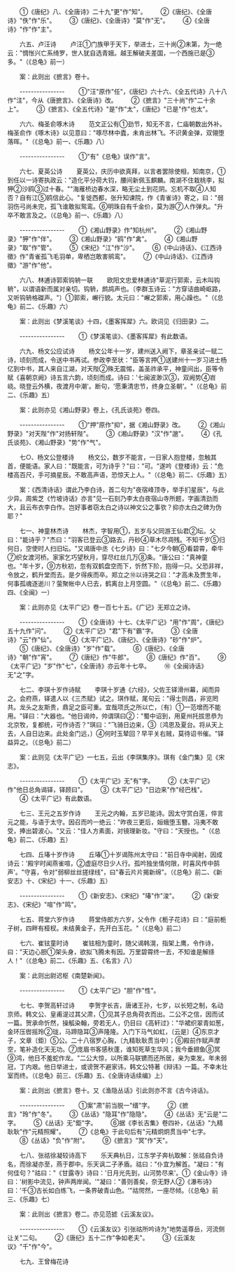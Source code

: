<!-- { "loadSidebar": true } -->
　　①《唐纪》八、《全唐诗》二十九"更"作"知"。 
　　②《唐纪》、《全唐诗》"佚"作"乐"。 
　　③《唐纪》、《全唐诗》"莫"作"无"。 
　　④《全唐诗》"作"作"主"。 

　　六五、卢汪诗 
　　卢汪①门族甲于天下，举进士，三十尚②未第，为一绝云："惆怅兴亡系绮罗，世人犹自选青娥。越王解破夫差国，一个西施已是③多。"（《总龟》前一） 

　　案：此则出《摭言》卷十。 

　　---------------- 
　　①"汪"原作"任"，《唐纪》六十六、《全五代诗》八十八作"注"，今从《唐摭言》、《全唐诗》改。 
　　②《摭言》"三十尚"作"二十余上"。 
　　③《摭言》、《全五代诗》"是"作"太"，《唐纪》"已是"作"也太"。 

　　六六、梅圣俞啄木诗 
　　范文正公有①劲节，知无不言，仁庙朝数出外补。梅圣俞作《啄木诗》以见意曰："啄尽林中蠹，未肯出林飞。不识黄金弹，双翎堕落晖。"（《总龟》前一、《乐趣》八） 

　　---------------- 
　　①"有"《总龟》误作"言"。 

　　六七、夏英公诗 
　　夏英公，庆历中欲真拜，以言者罢除使相，知南京，①到任以一诗寄执政云："造化平分荷大钧，腰间新佩玉麒麟。南湖不住栽桃李，拟狎②沙鸥③过十春。""海雁桥边春水深，略无尘土到花阴。忘机不取④人知否？自有江⑤鸥信此心。"复徙西都，张升知谏院，作《青雀诗》寄之，曰："弱羽伤弓尚未完，孤飞谁敢拟鸳鸾。⑥明珠自有千金价，莫为游⑦人作弹丸。"升卒不敢言及之。（《总龟》前一、《乐趣》八） 

　　---------------- 
　　①《湘山野录》作"知杭州"。 
　　②《湘山野录》"狎"作"伴"。 
　　③《湘山野录》"鸥"作"禽"。 
　　④《湘山野录》"取"作"管"。 
　　⑤《宋纪》"江"作"沙"。 
　　⑥《中山诗话》、《江西诗徵》作"青雀孤飞毛羽单，卑栖岂敢害鹓鸾"。 
　　⑦《中山诗话》、《江西诗徵》"游"作"他"。 

　　六八、林逋诗郭索钩辀一联 
　　欧阳文忠爱林逋诗"草泥行郭索，云木叫钩辀"，以谓语新而属对亲切。钩辀，鹧鸪声也。〔李群玉诗云："方穿诘曲崎岖路，又听钩辀格磔声。"〕①郭索，嶰行貌。太元曰："嶰之郭索，用心躁也。"（《总龟》前二、《乐趣》六） 

　　案：此则出《梦溪笔谈》十四，《墨客挥犀》六。欧词见《归田录》二。 

　　---------------- 
　　①《梦溪笔谈》、《墨客挥犀》有此数语。 

　　六九、杨文公应试诗 
　　杨文公年十一岁，建州送入阙下，章圣亲试一赋二诗，顷刻而成，令送中书再试。参政李至状："臣等言押①送建州十一岁习进士杨亿到中书，其人来自江湖，对天陛②殊无震惕，盖圣祚承平，神童间出，臣等令赋《喜朝京阙》诗五言六韵，顷刻而成。诗曰：'七闽波渺汉③，双阙势④岧峣。晓登云外横，夜渡月中潮'。断句，'愿秉清忠节，终身立圣朝'。"（《总龟》前二、《乐趣》五） 

　　案：此则亦见《湘山野录》卷上，《孔氏谈苑》卷四。 

　　---------------- 
　　①"押"原作"抑"，据《湘山野录》改。 
　　②《湘山野录》"对天陛"作"对扬轩陛"。 
　　③《湘山野录》"汉"作"邈"。 
　　④《孔氏谈苑》、《湘山野录》"势"作"气"。 

　　七○、杨文公登楼诗 
　　杨文公，数岁不能言，一日家人抱登楼，忽触其首，便能语。家人曰："既能言，可为诗乎？"曰："可。"遂吟《登楼诗》云："危楼高百尺，手可摘星辰。不敢高声语，恐惊天上人。"（《总龟》前二、《乐趣》五） 

　　案：《西清诗话》谓此乃李白诗，首二句为"夜宿峰顶寺，举手扪星辰"，与此少异。周紫芝《竹坡诗话》亦言"见一石刻乃李太白夜宿山寺所题，字画清劲而大，且云布衣李白作。岂好事者窃太白之诗以神文公之事欤？抑亦太白之碑为伪耶？" 

　　七一、神童林杰诗 
　　林杰，字智用①，五岁与父同游王仙君②坛。父曰："能诗乎？"杰曰："羽客已登云③路去，丹砂④草木尽凋残。不知千岁⑤归何日，空使时人扫旧坛。"又谒唐中丞《七夕诗》曰："七夕今朝⑥看碧霄，牵牛⑦织女渡河桥。家家乞巧望秋月，穿尽红丝几万⑧条。"唐公曰："真神童也。"年十岁，⑨方秋初，忽有双鹤盘空而下，忻然下阶，抱得一只。父恐非祥，令放之，鹤升堂而去。是夕得疾而卒。郑立之⑩以诗哭之曰："才高未及贾生年，何事孤魂逐逝川？萤聚帐中人已去，鹤离台上月空圆。"（《总龟》前二、《乐趣》四、《全闽》一） 

　　案：此则亦见《太平广记》卷一百七十五。《广记》无郑立之诗。 

　　---------------- 
　　①《全唐诗》十七、《太平广记》"用"作"周"，《唐纪》五十九作"问"。 
　　②《太平广记》"君"下有"霸"字。 
　　③《全唐诗》"云"作"仙"。 
　　④《太平广记》、《唐纪》、《全唐诗》"砂"作"炉"。 
　　⑤《唐纪》、《全唐诗》"岁"作"载"。 
　　⑥《唐纪》、《全唐诗》"朝"作"宵"。 
　　⑦《唐纪》作"牛郎"。 
　　⑧《唐纪》作"百"。 
　　⑨《太平广记》"岁"作"七"，《全唐诗》亦云年十七卒。 
　　⑩《全闽诗话》无"之"字。 

　　七二、李琪十岁作诗赋 
　　李琪十岁通《六经》，父佐王铎滑州幕，闻而异之。会府燕，铎遣人以《三杰赋》试之。琪作赋，尾句云："得士则昌，非览罔共。龙头之友斯贵，鼎足之臣可重。宜哉项氏之所以亡，〔有〕①一范增而不能用。"铎曰："大器也。"他日谒帅，帅谓琪曰②："蜀中诏到，用夏州托拔思恭为北京牧，复都统，可作诗否？"琪曰："飞骑日边来，③〔鸿恩及夏台。将从天上去，人自日边来。此处金门远，〕④何时玉辇回？早平关右贼，莫待诏书催。"铎益异之。（《总龟》前二） 

　　案：此则见《太平广记》一七五，云出《李琪集序》。琪有《金门集》见《宋志》。 

　　---------------- 
　　①《太平广记》无"有"字。 
　　②《太平广记》作"他日总角谒铎，铎顾曰"。 
　　③《太平广记》"日边来"作"经巴栈"。 
　　④《太平广记》有此数语。 

　　七三、王元之五岁作诗 
　　王元之内翰，五岁已能诗。因太守赏白莲，倅言元之能，与语于太守。因召而吟一绝云："昨夜三更后，姮蛾堕玉簪。冯夷不敢受，捧出碧波心。"又云："佳人方素面，对镜理新妆。"守曰："天授也。"（《总龟》前二、《乐趣》五） 

　　七四、丘瑃十岁作诗 
　　丘瑃①十岁谒陈州太守曰："前日寺中闻射，因成诗云：'殿宇时闻燕雀喧，②虚庭尽日少人行。孤吟独坐情何限，时喜风传中鹄声'。"守喜，令对"弱柳丝丝搓绿线"，曰"春云片片揭新绵"。（《总龟》前二、《新安志》十、《宋纪》十一、《乐趣》五） 

　　---------------- 
　　①《新安志》、《宋纪》"瑃"作"浚"。 
　　②《新安志》、《宋纪》"喧"作"鸣"。 

　　七五、蒋堂六岁作诗 
　　蒋堂侍郎方六岁，父令作《栀子花诗》曰："庭前栀子树，四畔有桠杈。未结黄金子，先开白玉花。"（《总龟》前二） 

　　七六、崔铉童时诗 
　　崔铉相为童时，随父谒韩滉，指架上鹰，令作诗，曰："天边心胆①架头身，欲拟飞腾未有因。万里碧霄终一去，不知谁是解绦人！"（《总龟》前二、《乐趣》五、《名言》八） 

　　案：此则出尉迟枢《南楚新闻》。 

　　---------------- 
　　①《太平广记》"胆"作"性"。 

　　七七、李贺高轩过诗 
　　李贺字长吉，唐诸王孙，七岁，以长短之制，名动京师。韩文公、皇甫湜过其父肃，①见其子总角荷衣而出。二公不之信，因而试一篇。贺承命忻然，操觚染翰，旁若无人，仍目曰《高轩过》："华裙织翠青如葱，金环压辔摇玲②珑，马蹄隐耳③声隆隆。入门下马气如虹，〔云是〕④东京才子，文章〔鉅〕⑤公。二十八宿罗心胸，〔九精耿耿贯当中〕；⑥殿前作赋声摩空，笔补造化天无功。⑦庞眉书客感秋蓬，谁知死草生华风；我今垂翅鱼⑧冥⑨鸿，他日不羞蛇作龙。"二公大惊，以所乘马联镳而还所居，亲为束发。年未弱冠，丁内艰。他日举进士，或谤贺不避家讳，韩文公特著《辩讳》一篇。不幸未壮室而终。（《总龟》前三、《乐趣》五、《全唐诗话续编》上） 

　　案：此则出《摭言》卷十。又《渔隐丛话》引此则亦不言《古今诗话》。 

　　---------------- 
　　①案"肃"前当脱一"缙"字。 
　　②《摭言》"玲"作"冬"。 
　　③《丛话》"隐耳"作"隐隐"。 
　　④《丛话》无"云是"二字。 
　　⑤《丛话》无"鉅"字。 
　　⑥据《李长吉集》卷四补，《丛话》"九精耿耿"作"元精照耀"。 
　　⑦《总龟》于此句后有"元精炯炯贯当中"七字。 
　　⑧《丛话》"负"作"附"。 
　　⑨《摭言》"冥"作"天"。 

　　七八、张祜徐凝较诗高下 
　　乐天典杭日，江东学子奔杭取解：张祜自负诗名，而徐凝亦至，燕于郡中。乐天讽二子矛盾。祜曰："仆宜为解首。"凝曰："有何佳句？"祜曰："《甘露寺》诗曰：'日月光先到，山河势尽来'。①《金山寺》诗曰：'树影中流见，钟声两岸闻。'"凝曰："善则善矣，奈无野人②《瀑布诗》曰：'千③古长如白练飞，一条界破青山色。'"祜愕然，一座尽倾。（《总龟》前三、《乐趣》七） 

　　案：此则出《摭言》卷二。亦见范摅《云溪友议》。 

　　---------------- 
　　①《云溪友议》引张祜所吟诗为"地势遥尊岳，河流侧让关"二句。 
　　②《唐纪》五十二作"争如老夫"。 
　　③《云溪友议》"千"作"今"。 

　　七九、王曾梅花诗 
